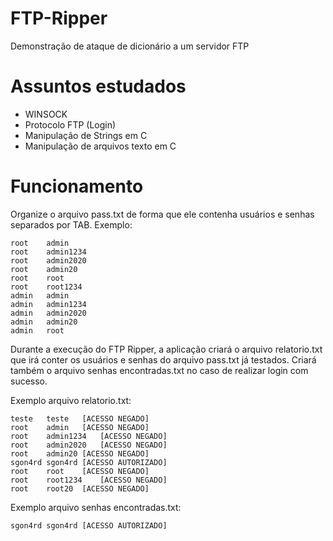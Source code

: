 # FTP-Ripper
Demonstração de ataque de dicionário a um servidor FTP

# Assuntos estudados
- WINSOCK
- Protocolo FTP (Login)
- Manipulação de Strings em C
- Manipulação de arquivos texto em C

# Funcionamento
Organize o arquivo pass.txt de forma que ele contenha usuários e senhas separados por TAB.
Exemplo:
```
root	admin
root	admin1234
root	admin2020
root	admin20
root	root
root	root1234
admin	admin
admin	admin1234
admin	admin2020
admin	admin20
admin	root
```

Durante a execução do FTP Ripper, a aplicação criará o arquivo relatorio.txt que irá conter os usuários e senhas do arquivo pass.txt já testados. Criará também o arquivo senhas encontradas.txt no caso de realizar login com sucesso.

Exemplo arquivo relatorio.txt:
```
teste	teste	[ACESSO NEGADO]
root	admin	[ACESSO NEGADO]
root	admin1234	[ACESSO NEGADO]
root	admin2020	[ACESSO NEGADO]
root	admin20	[ACESSO NEGADO]
sgon4rd	sgon4rd	[ACESSO AUTORIZADO]
root	root	[ACESSO NEGADO]
root	root1234	[ACESSO NEGADO]
root	root20	[ACESSO NEGADO]
```

Exemplo arquivo senhas encontradas.txt:
```
sgon4rd	sgon4rd	[ACESSO AUTORIZADO]
```
